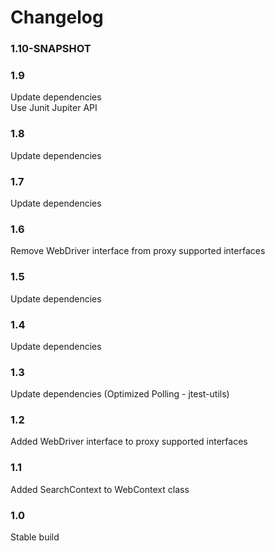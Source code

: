 # Changelog

### 1.10-SNAPSHOT


### 1.9
Update dependencies  
Use Junit Jupiter API  

### 1.8
Update dependencies  

### 1.7
Update dependencies  

### 1.6
Remove WebDriver interface from proxy supported interfaces  

### 1.5
Update dependencies  

### 1.4
Update dependencies  

### 1.3
Update dependencies (Optimized Polling - jtest-utils)  

### 1.2
Added WebDriver interface to proxy supported interfaces  

### 1.1
Added SearchContext to WebContext class  

### 1.0
Stable build  
